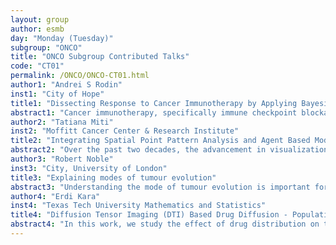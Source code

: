 ```yaml
---
layout: group
author: esmb
day: "Monday (Tuesday)"
subgroup: "ONCO"
title: "ONCO Subgroup Contributed Talks"
code: "CT01"
permalink: /ONCO/ONCO-CT01.html
author1: "Andrei S Rodin"
inst1: "City of Hope"
title1: "Dissecting Response to Cancer Immunotherapy by Applying Bayesian Network Analysis to Flow Cytometry Data"
abstract1: "Cancer immunotherapy, specifically immune checkpoint blockade, has been found to be effec-tive in the treatment of metastatic cancers. However, only a subset of patients achieve clinical responses. Elucidating pretreatment biomarkers predictive of sustained clinical response is a major research priority. Another research priority is evaluating changes in the immune system before and after treatment in responders vs. nonresponders. Our group has been studying im-mune networks as an accurate reflection of the global immune state. Flow cytometry (FACS, fluorescence-activated cell sorting) data characterizing immune cell panels in peripheral blood mononuclear cells (PBMC) from gastroesophageal adenocarcinoma (GEA) patients were used to analyze changes in immune networks in this setting. Here, we describe a novel computational pipeline to perform secondary analyses of FACS data using systems biology/machine learning techniques and concepts. The pipeline is centered around comparative Bayesian network anal-yses of immune networks and is capable of detecting strong signals that conventional methods (such as FlowJo manual gating) might miss. Future studies are planned to validate and follow up the immune biomarkers (and combinations/interactions thereof) associated with clinical re-sponses identified with this computational pipeline."
author2: "Tatiana Miti"
inst2: "Moffitt Cancer Center & Research Institute"
title2: "Integrating Spatial Point Pattern Analysis and Agent Based Modeling for Studies of Stroma Sheltering Effects on Tumor"
abstract2: "Over the past two decades, the advancement in visualization and analysis of molecular and cellular data led to the development of highly efficient, targeted cancer drugs. However, cancer relapse occurs frequently, indicating that the tumor microenvironment plays a crucial role in treatment response potentially sheltering tumor cells during drug administration. We studied the eco-evolutionary dynamics of stroma-proliferating tumor cells interaction via point pattern analysis methods and spatial agent-based modeling (ABM). We characterized the spatial extent and amplitude of stroma shielding in the presence and absence of treatment using various pairwise distance methods adapted from ecology and geology. The spatial distributions of tumor cells, their proliferation rates, and the identified stroma protective effects were used to parametrize the ABM and simulate the spatio-temporal dynamics of tumor growth. Our preliminary results show that stroma-proliferating tumor cell clustering is considerably higher under treatment than in control samples. Moreover, stroma's protective effect during treatment is limited to cells that are either in direct contact with stromal cells or in their immediate proximity, suggesting a paracrine mediate effect. We expect our results to lead to novel therapeutic interventions that aim to shift eco-evolutionary dynamics rather than maximize short-term tumor cell killing efficiency."
author3: "Robert Noble"
inst3: "City, University of London"
title3: "Explaining modes of tumour evolution"
abstract3: "Understanding the mode of tumour evolution is important for accurate prognosis and designing effective treatment strategies. Whereas selective sweeps are prevalent during early tumour growth, later stages exhibit either sparse branching or effectively neutral evolution. The causes of these different patterns remain poorly understood. I will present a new model for determining the probability of selective sweeps versus clonal interference in one-, two- and three-dimensional expanding populations. The solutions of this model are surprisingly simple mathematical expressions that are independent of mutation rate. Given parameter values obtained with human cancer data, the model offers to explain why selective sweeps are rare except when tumours are relatively very small. I will discuss these results in the context of additional computational modelling and new indices for classifying modes of tumour evolution that I and my coauthors have developed."
author4: "Erdi Kara"
inst4: "Texas Tech University Mathematics and Statistics"
title4: "Diffusion Tensor Imaging (DTI) Based Drug Diffusion - Population Model for Solid Tumors"
abstract4: "In this work, we study the effect of drug distribution on tumor cell death when the drug is internally injected in the tumorous tissue. We derive a full 3-dimensional inhomogeneous – anisotropic diffusion model. To capture the anisotropic nature of the diffusion process in the model, we use an MRI data of a 35-year old patient diagnosedwith Glioblastoma multiform(GBM) which is the most common and most aggressive primary brain tumor. Afterpreprocessing the data with a medical image processing software, we employ finite element method in MPI-basedparallel setting to numerically simulate the full model and produce dose-response curves. We then illustrate theapoptosis (cell death) fractions in the tumor region over the course of simulation and proposed several ways toimprove the drug efficacy. Our model also allows us to visually examine the toxicity. Since the model is builtdirectly on the top of a patient-specific data, we hope that this study will contribute to the individualized cancertreatment efforts from a computational bio-mechanics viewpoint."
---
```


